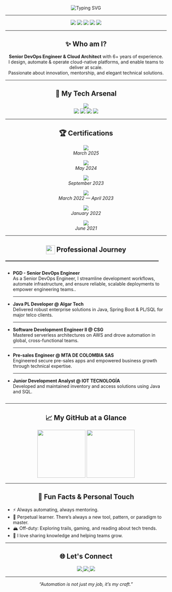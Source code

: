 <p align="center">
  <img src="https://readme-typing-svg.demolab.com?font=Fira+Code&size=36&duration=3000&pause=800&color=36B6F2&center=true&vCenter=true&width=800&lines=Hi%2C+I'm+Mario+Segura;+Architect+%7C+Senior+Developer;Let%E2%80%99s+Automate+the+Future!" alt="Typing SVG">
</p>

---

<div align="center">
  <img src="https://img.shields.io/badge/DevOps-Expert-36B6F2?style=for-the-badge&logo=azuredevops"/>
  <img src="https://img.shields.io/badge/Cloud%20Architect-AWS%2FAzure-232F3E?style=for-the-badge&logo=amazonaws"/>
  <img src="https://img.shields.io/badge/Senior%20Developer-Python%20%7C%20Bash-3572A5?style=for-the-badge&logo=python"/>
  <img src="https://img.shields.io/badge/Agile%20Coach-Scrum-green?style=for-the-badge&logo=scrumalliance"/>
  <img src="https://img.shields.io/badge/Lifelong%20Learner-Never%20Stop-yellow?style=for-the-badge&logo=github"/>
</div>

---

<h2 align="center">✨ Who am I?</h2>

<p align="center">
  <b>Senior DevOps Engineer & Cloud Architect</b> with 6+ years of experience.<br>
  I design, automate & operate cloud-native platforms, and enable teams to deliver at scale.<br>
  Passionate about innovation, mentorship, and elegant technical solutions.<br>
</p>

---

<h2 align="center">🚀 My Tech Arsenal</h2>

<p align="center">
  <img src="https://skillicons.dev/icons?i=azure,aws,gcp,kubernetes,docker,terraform,ansible,jenkins,githubactions,gitlab,linux,bash,python,powershell,groovy" /><br>
  <img src="https://img.shields.io/badge/IaC-Terraform%20%7C%20Ansible-7B42BC?style=flat-square&logo=terraform"/>
  <img src="https://img.shields.io/badge/Scripting-Bash%20%7C%20Python%20%7C%20PowerShell-3572A5?style=flat-square&logo=gnu-bash"/>
  <img src="https://img.shields.io/badge/CI%2FCD-GitHub%20Actions%20%7C%20GitLab%20CI%20%7C%20Jenkins-35C2E2?style=flat-square&logo=githubactions"/>
  <img src="https://img.shields.io/badge/Observability-Grafana%20%7C%20Prometheus-F46800?style=flat-square&logo=grafana"/>
</p>

---

<h2 align="center">🏆 Certifications</h2>
<p align="center">
  <a href="https://learn.microsoft.com/en-us/users/mariosegura-1426/credentials/899e5c047f6c1b6" target="_blank">
    <img src="https://img.shields.io/badge/Microsoft%20Certified-Azure%20Fundamentals-36B6F2?style=flat-square&logo=microsoftazure"/><br>
  </a>
  <span><i>March 2025</i></span>
</p>
<p align="center">
  <a href="https://www.credly.com/badges/3bca51a6-a193-4752-bc47-5f7526199ec2/linked_in?t=sd4lr6" target="_blank">
    <img src="https://img.shields.io/badge/HashiCorp%20Certified-Terraform%20Associate%202024-7B42BC?style=flat-square&logo=terraform"/><br> 
  </a>
  <span><i>May 2024</i></span>
</p>
<p align="center">
  <a href="https://www.credly.com/badges/7e3af5b9-7c23-4886-991f-e00eb35ee173" target="_blank">
    <img src="https://img.shields.io/badge/AWS%20Certified-Cloud%20Practitioner-232F3E?style=flat-square&logo=amazonaws"/><br>
  </a>
  <span><i>September 2023</i></span>
</p>
<p align="center">
  <img src="https://img.shields.io/badge/B2%20English%20Certification-Open%20English%20Academy-2E7D32?style=flat-square&logo=bookstack"/><br>
  <span><i>March 2022 — April 2023</i></span>
</p>
<p align="center">
  <img src="https://img.shields.io/badge/Spring%20Framework%20and%20SpringBoot-Udemy-3E8EDE?style=flat-square&logo=udemy"/><br>
  <span><i>January 2022</i></span>
</p>
<p align="center">
  <img src="https://img.shields.io/badge/Scrum%20Fundamentals-Agile%20Sprint-FFC107?style=flat-square&logo=scrumalliance"/><br>
  <span><i>June 2021</i></span>
</p>

---

<h2 align="center"> <img src="https://cdn.jsdelivr.net/gh/twitter/twemoji@14.0.2/assets/72x72/1f4bc.png" width="28" style="vertical-align:middle;margin-bottom:3px"/> Professional Journey </h2>
<hr style="border-top: 1px solid #222; width: 95%;"/>

<div align="center">

<ul style="list-style: disc; text-align: left; display: inline-block;">

  


   <li>
    <b>PGD - Senior DevOps Engineer</b><br>
    As a Senior DevOps Engineer, I streamline development workflows, automate infrastructure, and ensure reliable, scalable deployments to empower engineering teams..
  </li>
  
  ---
  
  <li>
    <b>Java PL Developer @ Algar Tech</b><br>
    Delivered robust enterprise solutions in Java, Spring Boot & PL/SQL for major telco clients.
  </li>

---

   <li>
    <b>Software Development Engineer II @ CSG</b><br>
    Mastered serverless architectures on AWS and drove automation in global, cross-functional teams.
  </li>
 

---

  <li>
    <b>Pre-sales Engineer @ MTA DE COLOMBIA SAS</b><br>
    Engineered secure pre-sales apps and empowered business growth through technical expertise.
  </li>


---

  <li>
    <b>Junior Development Analyst @ IOT TECNOLOGÍA</b><br>
    Developed and maintained inventory and access solutions using Java and SQL.
  </li>
</ul>

</div>

---


<h2 align="center">📈 My GitHub at a Glance</h2>
<p align="center">
  <img src="https://github-readme-stats.vercel.app/api?username=MarSegu&show_icons=true&theme=tokyonight&hide_title=true&count_private=true&hide_border=true" height="150"/>
  <img src="https://github-readme-streak-stats.herokuapp.com/?user=MarSegu&theme=tokyonight&hide_border=true" height="150"/>
</p>

---

<h2 align="center">🌠 Fun Facts & Personal Touch</h2>

<ul>
  <li>⚡ Always automating, always mentoring.</li>
  <li>🌱 Perpetual learner. There’s always a new tool, pattern, or paradigm to master.</li>
  <li>🏔️ Off-duty: Exploring trails, gaming, and reading about tech trends.</li>
  <li>💬 I love sharing knowledge and helping teams grow.</li>
</ul>

---

<h2 align="center">🌐 Let's Connect</h2>
<p align="center">
  <a href="mailto:ingmarsegu@gmail.com">
    <img src="https://img.shields.io/badge/Email-Contact-0078D4?style=for-the-badge&logo=gmail&logoColor=white"/>
  </a>
  <a href="https://www.linkedin.com/in/marioseguradevops/">
    <img src="https://img.shields.io/badge/LinkedIn-Connect-blue?style=for-the-badge&logo=linkedin"/>
  </a>
  <a href="https://www.credly.com/users/mario-segura/badges">
    <img src="https://img.shields.io/badge/Credly-Badges-orange?style=for-the-badge&logo=credly"/>
  </a>
</p>

---

<p align="center"><i>“Automation is not just my job, it’s my craft.”</i></p>
